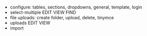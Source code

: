 - configure: tables, sections, dropdowns, general, template, login
- select-multiple EDIT VIEW FIND
- file uploads: create folder, upload, delete, tinymce
- uploads EDIT VIEW
- import
